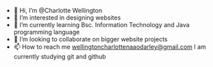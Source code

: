 - 👋 Hi, I’m @Charlotte  Wellington
- 👀 I’m interested in designing websites
- 🌱 I’m currently learning Bsc. Information Technology and Java programming language
- 💞️ I’m looking to collaborate on bigger website projects
- 📫 How to reach me wellingtoncharlottenaaodarley@gmail.com
I am currently studying git and github

<!---
CharlyWells/CharlyWells is a ✨ special ✨ repository because its `README.md` (this file) appears on your GitHub profile.
You can click the Preview link to take a look at your changes.
--->
